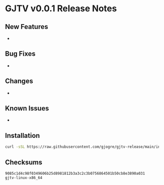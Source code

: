 # GJTV v0.0.1 Release Notes

## New Features
-

## Bug Fixes
-

## Changes
-

## Known Issues
-

## Installation
```bash
curl -sSL https://raw.githubusercontent.com/gjogre/gjtv-release/main/install.sh | bash -s v0.0.1
```

## Checksums
```
9085c1d4c98f0349606b25d8981812b3a3c2c3b0756864501b50cb8e3890a031  gjtv-linux-x86_64
```
